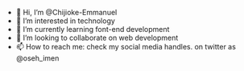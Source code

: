 - 👋 Hi, I’m @Chijioke-Emmanuel
- 👀 I’m interested in technology
- 🌱 I’m currently learning font-end development
- 💞️ I’m looking to collaborate on web  development
- 📫 How to reach me: check my social media handles. on twitter as @oseh_imen

<!---
Chijioke-Emmanuel/Chijioke-Emmanuel is a ✨ special ✨ repository because its `README.md` (this file) appears on your GitHub profile.
You can click the Preview link to take a look at your changes.
--->
